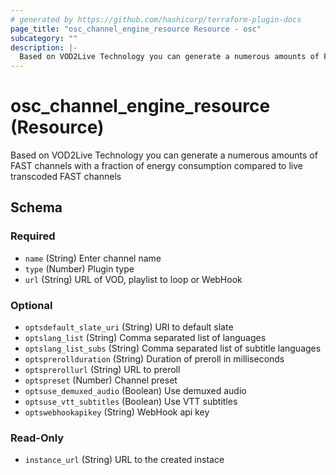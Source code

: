 ```yaml
---
# generated by https://github.com/hashicorp/terraform-plugin-docs
page_title: "osc_channel_engine_resource Resource - osc"
subcategory: ""
description: |-
  Based on VOD2Live Technology you can generate a numerous amounts of FAST channels with a fraction of energy consumption compared to live transcoded FAST channels
---
```


# osc_channel_engine_resource (Resource)

Based on VOD2Live Technology you can generate a numerous amounts of FAST channels with a fraction of energy consumption compared to live transcoded FAST channels



<!-- schema generated by tfplugindocs -->
## Schema

### Required

- `name` (String) Enter channel name
- `type` (Number) Plugin type
- `url` (String) URL of VOD, playlist to loop or WebHook

### Optional

- `optsdefault_slate_uri` (String) URI to default slate
- `optslang_list` (String) Comma separated list of languages
- `optslang_list_subs` (String) Comma separated list of subtitle languages
- `optsprerollduration` (String) Duration of preroll in milliseconds
- `optsprerollurl` (String) URL to preroll
- `optspreset` (Number) Channel preset
- `optsuse_demuxed_audio` (Boolean) Use demuxed audio
- `optsuse_vtt_subtitles` (Boolean) Use VTT subtitles
- `optswebhookapikey` (String) WebHook api key

### Read-Only

- `instance_url` (String) URL to the created instace
